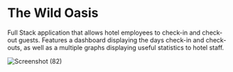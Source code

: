 ﻿# The Wild Oasis

Full Stack application that allows hotel employees to check-in and check-out guests.
Features a dashboard displaying the days check-in and check-outs, as well as a multiple graphs displaying useful statistics to hotel staff.

 ![Screenshot (82)](https://github.com/TAndersonWebDeveloper/the-wild-oasis/assets/109625502/5e9e54b2-e4ee-48de-a73c-438c3d01c35e)
